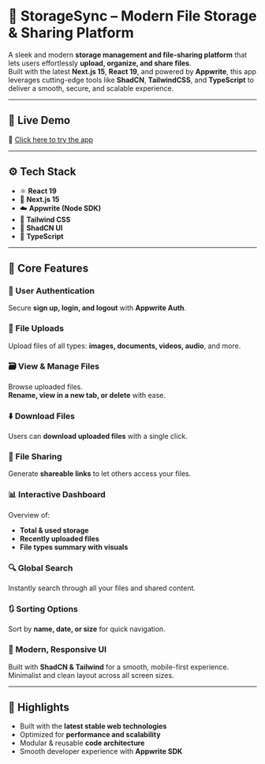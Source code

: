 # 📂 StorageSync – Modern File Storage & Sharing Platform

A sleek and modern **storage management and file-sharing platform** that lets users effortlessly **upload, organize, and share files**.  
Built with the latest **Next.js 15**, **React 19**, and powered by **Appwrite**, this app leverages cutting-edge tools like **ShadCN**, **TailwindCSS**, and **TypeScript** to deliver a smooth, secure, and scalable experience.

---

## 🚀 Live Demo

🔗 [Click here to try the app](https://filestore-ten.vercel.app/)

---

## ⚙️ Tech Stack

- ⚛️ **React 19**
- 🚀 **Next.js 15**
- ☁️ **Appwrite (Node SDK)**
- 🎨 **Tailwind CSS**
- 💎 **ShadCN UI**
- 🧠 **TypeScript**

---

## 🔋 Core Features

### 🔐 User Authentication  
Secure **sign up, login, and logout** with **Appwrite Auth**.

### 📁 File Uploads  
Upload files of all types: **images, documents, videos, audio**, and more.

### 🗃️ View & Manage Files  
Browse uploaded files.  
**Rename, view in a new tab, or delete** with ease.

### ⬇️ Download Files  
Users can **download uploaded files** with a single click.

### 🔗 File Sharing  
Generate **shareable links** to let others access your files.

### 📊 Interactive Dashboard  
Overview of:
- **Total & used storage**
- **Recently uploaded files**
- **File types summary with visuals**

### 🔍 Global Search  
Instantly search through all your files and shared content.

### 🔃 Sorting Options  
Sort by **name, date, or size** for quick navigation.

### 📱 Modern, Responsive UI  
Built with **ShadCN & Tailwind** for a smooth, mobile-first experience.  
Minimalist and clean layout across all screen sizes.

---

## 🌟 Highlights

- Built with the **latest stable web technologies**
- Optimized for **performance and scalability**
- Modular & reusable **code architecture**
- Smooth developer experience with **Appwrite SDK**
